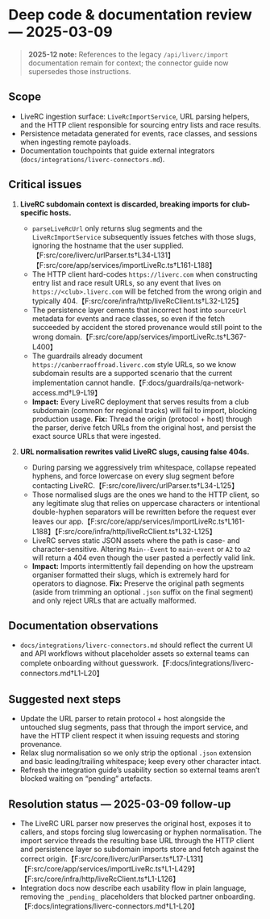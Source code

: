 # Deep code & documentation review — 2025-03-09

> **2025-12 note:** References to the legacy `/api/liverc/import` documentation remain for context; the connector guide now supersedes those instructions.

## Scope

- LiveRC ingestion surface: `LiveRcImportService`, URL parsing helpers, and the HTTP client responsible for sourcing entry lists and race results.
- Persistence metadata generated for events, race classes, and sessions when ingesting remote payloads.
- Documentation touchpoints that guide external integrators (`docs/integrations/liverc-connectors.md`).

## Critical issues

1. **LiveRC subdomain context is discarded, breaking imports for club-specific hosts.**
   - `parseLiveRcUrl` only returns slug segments and the `LiveRcImportService` subsequently issues fetches with those slugs, ignoring the hostname that the user supplied.【F:src/core/liverc/urlParser.ts†L34-L131】【F:src/core/app/services/importLiveRc.ts†L161-L188】
   - The HTTP client hard-codes `https://liverc.com` when constructing entry list and race result URLs, so any event that lives on `https://<club>.liverc.com` will be fetched from the wrong origin and typically 404.【F:src/core/infra/http/liveRcClient.ts†L32-L125】
   - The persistence layer cements that incorrect host into `sourceUrl` metadata for events and race classes, so even if the fetch succeeded by accident the stored provenance would still point to the wrong domain.【F:src/core/app/services/importLiveRc.ts†L367-L400】
   - The guardrails already document `https://canberraoffroad.liverc.com` style URLs, so we know subdomain results are a supported scenario that the current implementation cannot handle.【F:docs/guardrails/qa-network-access.md†L9-L19】
   - **Impact:** Every LiveRC deployment that serves results from a club subdomain (common for regional tracks) will fail to import, blocking production usage. **Fix:** Thread the origin (protocol + host) through the parser, derive fetch URLs from the original host, and persist the exact source URLs that were ingested.

2. **URL normalisation rewrites valid LiveRC slugs, causing false 404s.**
   - During parsing we aggressively trim whitespace, collapse repeated hyphens, and force lowercase on every slug segment before contacting LiveRC.【F:src/core/liverc/urlParser.ts†L34-L125】
   - Those normalised slugs are the ones we hand to the HTTP client, so any legitimate slug that relies on uppercase characters or intentional double-hyphen separators will be rewritten before the request ever leaves our app.【F:src/core/app/services/importLiveRc.ts†L161-L188】【F:src/core/infra/http/liveRcClient.ts†L32-L125】
   - LiveRC serves static JSON assets where the path is case- and character-sensitive. Altering `Main--Event` to `main-event` or `A2` to `a2` will return a 404 even though the user pasted a perfectly valid link.
   - **Impact:** Imports intermittently fail depending on how the upstream organiser formatted their slugs, which is extremely hard for operators to diagnose. **Fix:** Preserve the original path segments (aside from trimming an optional `.json` suffix on the final segment) and only reject URLs that are actually malformed.

## Documentation observations

- `docs/integrations/liverc-connectors.md` should reflect the current UI and API workflows without placeholder assets so external teams can complete onboarding without guesswork.【F:docs/integrations/liverc-connectors.md†L1-L20】

## Suggested next steps

- Update the URL parser to retain protocol + host alongside the untouched slug segments, pass that through the import service, and have the HTTP client respect it when issuing requests and storing provenance.
- Relax slug normalisation so we only strip the optional `.json` extension and basic leading/trailing whitespace; keep every other character intact.
- Refresh the integration guide’s usability section so external teams aren’t blocked waiting on “pending” artefacts.

## Resolution status — 2025-03-09 follow-up

- The LiveRC URL parser now preserves the original host, exposes it to callers, and stops forcing slug lowercasing or hyphen normalisation. The import service threads the resulting base URL through the HTTP client and persistence layer so subdomain imports store and fetch against the correct origin.【F:src/core/liverc/urlParser.ts†L17-L131】【F:src/core/app/services/importLiveRc.ts†L1-L429】【F:src/core/infra/http/liveRcClient.ts†L1-L126】
- Integration docs now describe each usability flow in plain language, removing the `_pending_` placeholders that blocked partner onboarding.【F:docs/integrations/liverc-connectors.md†L1-L20】
